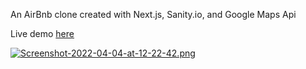 An AirBnb clone created with Next.js, Sanity.io, and Google Maps Api

Live demo [here](https://airbnb-clone-frontend-git-main-aleksmarinova.vercel.app/)

[![Screenshot-2022-04-04-at-12-22-42.png](https://i.postimg.cc/2ScmHkHr/Screenshot-2022-04-04-at-12-22-42.png)](https://postimg.cc/FYL2z45B)